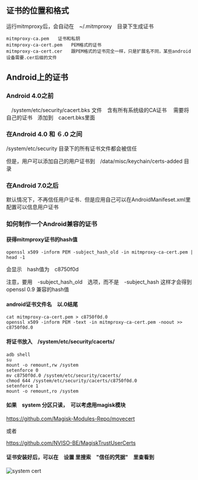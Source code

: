 <!--
author: lizhiwei
head: 
date: 2019-09-05
title: mitmproxy安装证书到android设备
tags: https,sniffer,mitm
images: 
category: network
status: publish
summary: 介绍mitmproxy证书的安装
-->


## 证书的位置和格式

运行mitmproxy后，会自动在　~/.mitmproxy　目录下生成证书

    mitmproxy-ca.pem　　证书和私钥
    mitmproxy-ca-cert.pem　　PEM格式的证书
    mitmproxy-ca-cert.cer　　跟PEM格式的证书完全一样，只是扩展名不同，某些android设备需要.cer后缀的文件

## Android上的证书

### Android 4.0之前
　/system/etc/security/cacert.bks 文件　含有所有系统级的CA证书
　需要将自己的证书　添加到　cacert.bks里面

### 在Android 4.0 和 ６.0 之间

/system/etc/security 目录下的所有证书文件都会被信任

但是，用户可以添加自己的用户证书到　/data/misc/keychain/certs-added 目录

### 在Android 7.0之后

默认情况下，不再信任用户证书．但是应用自己可以在AndroidManifeset.xml里配置可以信息用户证书








### 如何制作一个Android兼容的证书

#### 获得mitmproxy证书的hash值

    openssl x509 -inform PEM -subject_hash_old -in mitmproxy-ca-cert.pem | head -1

会显示　hash值为　c8750f0d

注意，要用　-subject_hash_old　选项，而不是　-subject_hash
这样才会得到　openssl 0.9 兼容的hash值

#### android证书文件名　以.0结尾

    cat mitmproxy-ca-cert.pem > c8750f0d.0
    openssl x509 -inform PEM -text -in mitmproxy-ca-cert.pem -noout >>  c8750f0d.0

#### 将证书放入　/system/etc/security/cacerts/


    adb shell
    su 
    mount -o remount,rw /system
    setenforce 0
    mv c8750f0d.0 /system/etc/security/cacerts/ 
    chmod 644 /system/etc/security/cacerts/c8750f0d.0
    setenforce 1
    mount -o remount,ro /system

#### 如果　system 分区只读，　可以考虑用magisk模块



https://github.com/Magisk-Modules-Repo/movecert

或者

https://github.com/NVISO-BE/MagiskTrustUserCerts


#### 证书安装好后，可以在　设置 里搜索　"信任的凭据"　里查看到


![system cert](/blog/img/201909/SysCert.png "红米6A导入mitmproxy证书后")

















